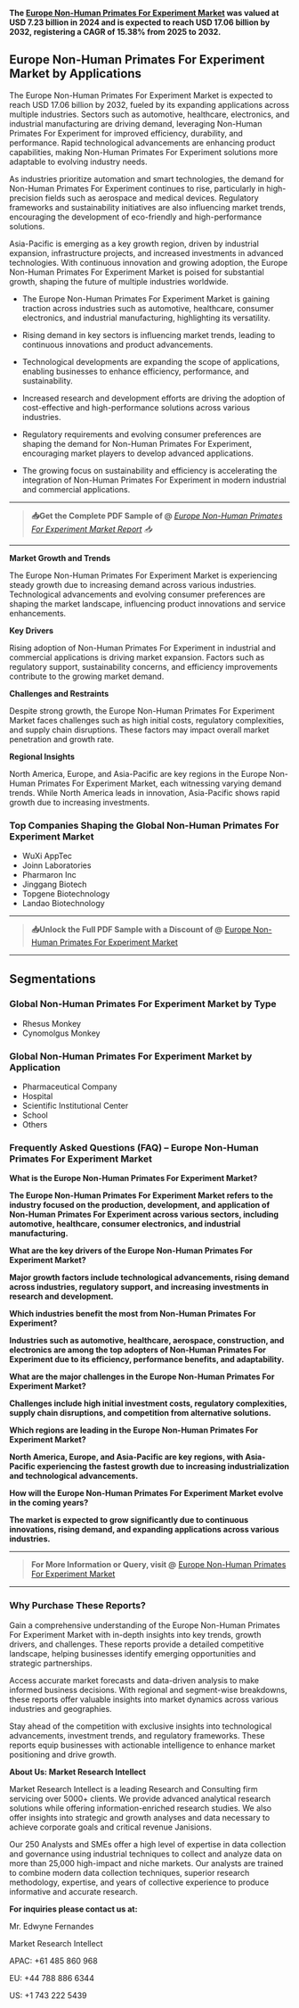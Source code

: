 <p><strong>The <a href="https://www.marketresearchintellect.com/download-sample/?rid=1065909&amp;utm_source=Pulse-April-Europe&amp;utm_medium=852">Europe Non-Human Primates For Experiment Market</a> was valued at USD 7.23 billion in 2024 and is expected to reach USD 17.06 billion by 2032, registering a CAGR of 15.38% from 2025 to 2032.</strong></p><h2>Europe Non-Human Primates For Experiment Market by Applications&nbsp;</h2><p><p>The Europe Non-Human Primates For Experiment Market is expected to reach USD 17.06 billion by 2032, fueled by its expanding applications across multiple industries. Sectors such as automotive, healthcare, electronics, and industrial manufacturing are driving demand, leveraging Non-Human Primates For Experiment for improved efficiency, durability, and performance. Rapid technological advancements are enhancing product capabilities, making Non-Human Primates For Experiment solutions more adaptable to evolving industry needs.</p><p>As industries prioritize automation and smart technologies, the demand for Non-Human Primates For Experiment continues to rise, particularly in high-precision fields such as aerospace and medical devices. Regulatory frameworks and sustainability initiatives are also influencing market trends, encouraging the development of eco-friendly and high-performance solutions.</p><p>Asia-Pacific is emerging as a key growth region, driven by industrial expansion, infrastructure projects, and increased investments in advanced technologies. With continuous innovation and growing adoption, the Europe Non-Human Primates For Experiment Market is poised for substantial growth, shaping the future of multiple industries worldwide.</p></p><ul><li><p>The Europe Non-Human Primates For Experiment Market is gaining traction across industries such as automotive, healthcare, consumer electronics, and industrial manufacturing, highlighting its versatility.</p></li><li><p>Rising demand in key sectors is influencing market trends, leading to continuous innovations and product advancements.</p></li><li><p>Technological developments are expanding the scope of applications, enabling businesses to enhance efficiency, performance, and sustainability.</p></li><li><p>Increased research and development efforts are driving the adoption of cost-effective and high-performance solutions across various industries.</p></li><li><p>Regulatory requirements and evolving consumer preferences are shaping the demand for Non-Human Primates For Experiment, encouraging market players to develop advanced applications.</p></li><li><p>The growing focus on sustainability and efficiency is accelerating the integration of Non-Human Primates For Experiment in modern industrial and commercial applications.</p></li></ul><hr /><blockquote><p><strong><span class="font-[700]">📥Get the Complete PDF Sample of @ </span></strong><em><span class="font-[700]"><a href="https://www.marketresearchintellect.com/download-sample/?rid=1065909&amp;utm_source=Pulse-April-Europe&amp;utm_medium=852" target="_blank" data-tracking-control-name="article-ssr-frontend-pulse_little-text-block" data-tracking-will-navigate="" data-test-link="">Europe Non-Human Primates For Experiment Market Report</a>&nbsp;📥</span></em></p></blockquote><hr /><p class="" data-start="77" data-end="360"><strong data-start="77" data-end="105">Market Growth and Trends</strong></p><p class="" data-start="77" data-end="360">The Europe Non-Human Primates For Experiment Market is experiencing steady growth due to increasing demand across various industries. Technological advancements and evolving consumer preferences are shaping the market landscape, influencing product innovations and service enhancements.</p><p class="" data-start="362" data-end="606"><strong data-start="362" data-end="377">Key Drivers</strong></p><p class="" data-start="362" data-end="606">Rising adoption of Non-Human Primates For Experiment in industrial and commercial applications is driving market expansion. Factors such as regulatory support, sustainability concerns, and efficiency improvements contribute to the growing market demand.</p><p class="" data-start="608" data-end="849"><strong data-start="608" data-end="637">Challenges and Restraints</strong></p><p class="" data-start="608" data-end="849">Despite strong growth, the Europe Non-Human Primates For Experiment Market faces challenges such as high initial costs, regulatory complexities, and supply chain disruptions. These factors may impact overall market penetration and growth rate.</p><p class="" data-start="851" data-end="1095"><strong data-start="851" data-end="872">Regional Insights</strong></p><p class="" data-start="851" data-end="1095">North America, Europe, and Asia-Pacific are key regions in the Europe Non-Human Primates For Experiment Market, each witnessing varying demand trends. While North America leads in innovation, Asia-Pacific shows rapid growth due to increasing investments.</p><p><h3>Top Companies Shaping the Global Non-Human Primates For Experiment Market </h3><ul><li>WuXi AppTec</li><li>Joinn Laboratories</li><li>Pharmaron Inc</li><li>Jinggang Biotech</li><li>Topgene Biotechnology</li><li>Landao Biotechnology</li></ul></p><hr /><blockquote><p><strong>📥Unlock the Full PDF Sample with a Discount of @</strong> <a href="https://www.marketresearchintellect.com/ask-for-discount/?rid=1065909&amp;utm_source=Pulse-April-Europe&amp;utm_medium=852">Europe Non-Human Primates For Experiment Market</a></p></blockquote><hr /><p><h2>Segmentations</h2><h3>Global Non-Human Primates For Experiment Market by Type</h3><ul><li>Rhesus Monkey</li><li>Cynomolgus Monkey</li></ul><h3>Global Non-Human Primates For Experiment Market by Application</h3><ul><li>Pharmaceutical Company</li><li>Hospital</li><li>Scientific Institutional Center</li><li>School</li><li>Others</li></ul></p><h3><strong>Frequently Asked Questions (FAQ) &ndash; Europe Non-Human Primates For Experiment Market</strong></h3><p><strong>What is the Europe Non-Human Primates For Experiment Market?</strong></p><p><strong>The Europe Non-Human Primates For Experiment Market refers to the industry focused on the production, development, and application of Non-Human Primates For Experiment across various sectors, including automotive, healthcare, consumer electronics, and industrial manufacturing.</strong></p><p><strong>What are the key drivers of the Europe Non-Human Primates For Experiment Market?</strong></p><p><strong>Major growth factors include technological advancements, rising demand across industries, regulatory support, and increasing investments in research and development.</strong></p><p><strong>Which industries benefit the most from Non-Human Primates For Experiment?</strong></p><p><strong>Industries such as automotive, healthcare, aerospace, construction, and electronics are among the top adopters of Non-Human Primates For Experiment due to its efficiency, performance benefits, and adaptability.</strong></p><p><strong>What are the major challenges in the Europe Non-Human Primates For Experiment Market?</strong></p><p><strong>Challenges include high initial investment costs, regulatory complexities, supply chain disruptions, and competition from alternative solutions.</strong></p><p><strong>Which regions are leading in the Europe Non-Human Primates For Experiment Market?</strong></p><p><strong>North America, Europe, and Asia-Pacific are key regions, with Asia-Pacific experiencing the fastest growth due to increasing industrialization and technological advancements.</strong></p><p><strong>How will the Europe Non-Human Primates For Experiment Market evolve in the coming years?</strong></p><p><strong>The market is expected to grow significantly due to continuous innovations, rising demand, and expanding applications across various industries.</strong></p><hr /><blockquote><p><span class="font-[700]"><strong>For More Information or Query, visit&nbsp;@</strong>&nbsp;</span><span class="font-[700]"><a href="https://www.marketresearchintellect.com/product/non-human-primates-for-experiment-market/?utm_source=Linkedin&utm_medium=852" target="_blank" data-tracking-control-name="article-ssr-frontend-pulse_little-text-block" data-tracking-will-navigate="" data-test-link="">Europe Non-Human Primates For Experiment Market</a></span></p></blockquote><hr /><h3><strong data-start="0" data-end="31">Why Purchase These Reports?</strong></h3><p class="" data-start="35" data-end="297">Gain a comprehensive understanding of the Europe Non-Human Primates For Experiment Market with in-depth insights into key trends, growth drivers, and challenges. These reports provide a detailed competitive landscape, helping businesses identify emerging opportunities and strategic partnerships.</p><p class="" data-start="299" data-end="540">Access accurate market forecasts and data-driven analysis to make informed business decisions. With regional and segment-wise breakdowns, these reports offer valuable insights into market dynamics across various industries and geographies.</p><p class="" data-start="542" data-end="784">Stay ahead of the competition with exclusive insights into technological advancements, investment trends, and regulatory frameworks. These reports equip businesses with actionable intelligence to enhance market positioning and drive growth.</p><p><strong><span class="font-[700]">About Us: Market Research Intellect</span></strong></p><p><span class="">Market Research Intellect is a leading Research and Consulting firm servicing over 5000+ clients. We provide advanced analytical research solutions while offering information-enriched research studies.&nbsp;</span>We also offer insights into strategic and growth analyses and data necessary to achieve corporate goals and critical revenue Janisions.</p><p><span class="">Our 250 Analysts and SMEs offer a high level of expertise in data collection and governance using industrial techniques to collect and analyze data on more than 25,000 high-impact and niche markets. Our analysts are trained to combine modern data collection techniques, superior research methodology, expertise, and years of collective experience to produce informative and accurate research.</span></p><p><strong>For inquiries please contact us at:</strong></p><p>Mr. Edwyne Fernandes</p><p>Market Research Intellect</p><p>APAC: +61 485 860 968</p><p>EU: +44 788 886 6344</p><p>US: +1 743 222 5439</p>